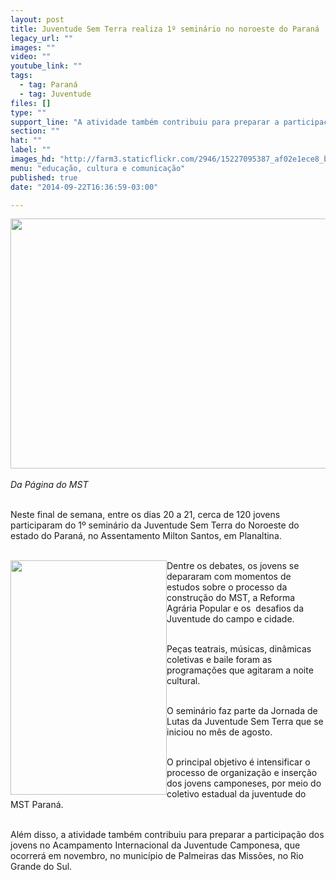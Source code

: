 ```yaml
---
layout: post
title: Juventude Sem Terra realiza 1º seminário no noroeste do Paraná
legacy_url: ""
images: ""
video: ""
youtube_link: ""
tags:
  - tag: Paraná
  - tag: Juventude
files: []
type: ""
support_line: "A atividade também contribuiu para preparar a participação dos jovens no Acampamento Internacional da Juventude Camponesa, m novembro."
section: ""
hat: ""
label: ""
images_hd: "http://farm3.staticflickr.com/2946/15227095387_af02e1ece8_b.jpg"
menu: "educação, cultura e comunicação"
published: true
date: "2014-09-22T16:36:59-03:00"

---
```

<p><em><img alt="" height="400" src="http://farm3.staticflickr.com/2946/15227095387_af02e1ece8_b.jpg" width="600" /><br />
<br />
Da P&aacute;gina do MST</em></p>

<p><br />
Neste final de semana, entre os dias 20 a 21, cerca de 120 jovens participaram do 1&ordm; semin&aacute;rio da Juventude Sem Terra do Noroeste do estado do Paran&aacute;, no Assentamento Milton Santos, em Planaltina.</p>

<p><br />
<img alt="" height="375" src="http://farm3.staticflickr.com/2947/15390593766_e12f4c09f1_b.jpg" style="float:left" width="250" />Dentre os debates, os jovens se depararam com momentos de estudos sobre o processo da constru&ccedil;&atilde;o do MST, a Reforma Agr&aacute;ria Popular e os &nbsp;desafios da Juventude do campo e cidade.&nbsp;</p>

<p><br />
Pe&ccedil;as teatrais, m&uacute;sicas, din&acirc;micas coletivas e baile foram as programa&ccedil;&otilde;es que agitaram a noite cultural.</p>

<p><br />
O semin&aacute;rio faz parte da Jornada de Lutas da Juventude Sem Terra que se iniciou no m&ecirc;s de agosto.&nbsp;</p>

<p><br />
O principal objetivo &eacute; intensificar o processo de organiza&ccedil;&atilde;o e inser&ccedil;&atilde;o dos jovens camponeses, por meio do coletivo estadual da juventude do MST Paran&aacute;.</p>

<p><br />
Al&eacute;m disso, a atividade tamb&eacute;m contribuiu para preparar a participa&ccedil;&atilde;o dos jovens no Acampamento Internacional da Juventude Camponesa, que ocorrer&aacute; em novembro, no munic&iacute;pio de Palmeiras das Miss&otilde;es, no Rio Grande do Sul.</p>

<p><img alt="" src="http://farm4.staticflickr.com/3928/15227091417_8aa763c1f0_b.jpg" /></p>

<p><img alt="" src="http://farm3.staticflickr.com/2950/15227101467_8af26e41a7_b.jpg" /></p>
